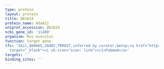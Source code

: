 ```yaml
---
type: protein
layout: protein
title: Q61824
protein_name: Adam12
uniprot_accession: Q61824
ncbi_gene_id: '11489'
organism: Mus musculus
function: target gene
tfs: 'Skil,Q60665,20482,TRRUST,inferred by curator,&ensp;<a href="https://www.ncbi.nlm.nih.gov/pubmed/?term=20457602%5Buid%5D"
  target="_blank"><i uk-icon="icon: link"></i>Pubmed</a>'
targets: ''
binding_sites: ''
---
```

